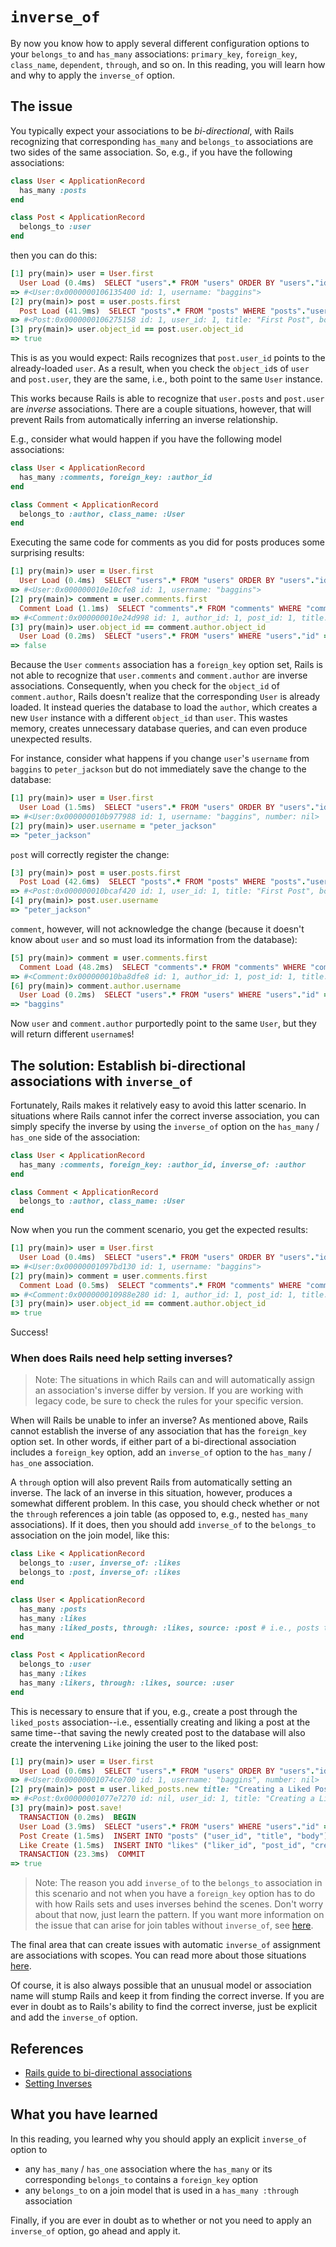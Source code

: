 # `inverse_of`

By now you know how to apply several different configuration options to your
`belongs_to` and `has_many` associations: `primary_key`, `foreign_key`,
`class_name`, `dependent`, `through`, and so on. In this reading, you will learn
how and why to apply the `inverse_of` option.

## The issue

You typically expect your associations to be _bi-directional_, with Rails
recognizing that corresponding `has_many` and `belongs_to` associations are two
sides of the same association. So, e.g., if you have the following associations:

```rb
class User < ApplicationRecord
  has_many :posts
end

class Post < ApplicationRecord
  belongs_to :user
end
```

then you can do this:

```rb
[1] pry(main)> user = User.first
  User Load (0.4ms)  SELECT "users".* FROM "users" ORDER BY "users"."id" ASC LIMIT $1  [["LIMIT", 1]]
=> #<User:0x0000000106135400 id: 1, username: "baggins">
[2] pry(main)> post = user.posts.first
  Post Load (41.9ms)  SELECT "posts".* FROM "posts" WHERE "posts"."user_id" = $1 ORDER BY "posts"."id" ASC LIMIT $2  [["user_id", 1], ["LIMIT", 1]]
=> #<Post:0x0000000106275158 id: 1, user_id: 1, title: "First Post", body: "Here it is.">
[3] pry(main)> user.object_id == post.user.object_id
=> true
```

This is as you would expect: Rails recognizes that `post.user_id` points to the
already-loaded `user`. As a result, when you check the `object_id`s of `user`
and `post.user`, they are the same, i.e., both point to the same `User`
instance.

This works because Rails is able to recognize that `user.posts` and `post.user`
are _inverse_ associations. There are a couple situations, however, that will
prevent Rails from automatically inferring an inverse relationship.

E.g., consider what would happen if you have the following model associations:

```rb
class User < ApplicationRecord
  has_many :comments, foreign_key: :author_id
end

class Comment < ApplicationRecord
  belongs_to :author, class_name: :User
end
```

Executing the same code for comments as you did for posts produces some
surprising results:

```rb
[1] pry(main)> user = User.first
  User Load (0.4ms)  SELECT "users".* FROM "users" ORDER BY "users"."id" ASC LIMIT $1  [["LIMIT", 1]]
=> #<User:0x000000010e10cfe8 id: 1, username: "baggins">
[2] pry(main)> comment = user.comments.first
  Comment Load (1.1ms)  SELECT "comments".* FROM "comments" WHERE "comments"."author_id" = $1 ORDER BY "comments"."id" ASC LIMIT $2  [["author_id", 1], ["LIMIT", 1]]
=> #<Comment:0x000000010e24d998 id: 1, author_id: 1, post_id: 1, title: "First Comment", body: "I'm actually commenting!">
[3] pry(main)> user.object_id == comment.author.object_id
  User Load (0.2ms)  SELECT "users".* FROM "users" WHERE "users"."id" = $1 LIMIT $2  [["id", 1], ["LIMIT", 1]]
=> false
```

Because the `User` `comments` association has a `foreign_key` option set, Rails
is not able to recognize that `user.comments` and `comment.author` are inverse
associations. Consequently, when you check for the `object_id` of
`comment.author`, Rails doesn't realize that the corresponding `User` is already
loaded. It instead queries the database to load the `author`, which creates a
new `User` instance with a different `object_id` than `user`. This wastes
memory, creates unnecessary database queries, and can even produce unexpected
results.

For instance, consider what happens if you change `user`'s `username` from
`baggins` to `peter_jackson` but do not immediately save the change to the
database:

```rb
[1] pry(main)> user = User.first
  User Load (1.5ms)  SELECT "users".* FROM "users" ORDER BY "users"."id" ASC LIMIT $1  [["LIMIT", 1]]
=> #<User:0x000000010b977988 id: 1, username: "baggins", number: nil>
[2] pry(main)> user.username = "peter_jackson"
=> "peter_jackson"
```

`post` will correctly register the change:

```rb
[3] pry(main)> post = user.posts.first
  Post Load (42.6ms)  SELECT "posts".* FROM "posts" WHERE "posts"."user_id" = $1 ORDER BY "posts"."id" ASC LIMIT $2  [["user_id", 1], ["LIMIT", 1]]
=> #<Post:0x000000010bcaf420 id: 1, user_id: 1, title: "First Post", body: "Here it is.">
[4] pry(main)> post.user.username
=> "peter_jackson"
```

`comment`, however, will not acknowledge the change (because it doesn't know
about `user` and so must load its information from the database):

```rb
[5] pry(main)> comment = user.comments.first
  Comment Load (48.2ms)  SELECT "comments".* FROM "comments" WHERE "comments"."author_id" = $1 ORDER BY "comments"."id" ASC LIMIT $2  [["author_id", 1], ["LIMIT", 1]]
=> #<Comment:0x000000010ba8dfe8 id: 1, author_id: 1, post_id: 1, title: "First Comment", body: "I'm actually commenting!">
[6] pry(main)> comment.author.username
  User Load (0.2ms)  SELECT "users".* FROM "users" WHERE "users"."id" = $1 LIMIT $2  [["id", 1], ["LIMIT", 1]]
=> "baggins"
```

Now `user` and `comment.author` purportedly point to the same `User`, but they
will return different `username`s!

## The solution: Establish bi-directional associations with `inverse_of`

Fortunately, Rails makes it relatively easy to avoid this latter scenario. In
situations where Rails cannot infer the correct inverse association, you can
simply specify the inverse by using the `inverse_of` option on the `has_many` /
`has_one` side of the association:

```rb
class User < ApplicationRecord
  has_many :comments, foreign_key: :author_id, inverse_of: :author
end

class Comment < ApplicationRecord
  belongs_to :author, class_name: :User
end
```

Now when you run the comment scenario, you get the expected results:

```rb
[1] pry(main)> user = User.first
  User Load (0.4ms)  SELECT "users".* FROM "users" ORDER BY "users"."id" ASC LIMIT $1  [["LIMIT", 1]]
=> #<User:0x00000001097bd130 id: 1, username: "baggins">
[2] pry(main)> comment = user.comments.first
  Comment Load (0.5ms)  SELECT "comments".* FROM "comments" WHERE "comments"."author_id" = $1 ORDER BY "comments"."id" ASC LIMIT $2  [["author_id", 2], ["LIMIT", 1]]
=> #<Comment:0x000000010988e280 id: 1, author_id: 1, post_id: 1, title: "First Comment", body: "I'm actually commenting!">
[3] pry(main)> user.object_id == comment.author.object_id
=> true
```

Success!

### When does Rails need help setting inverses?

> Note: The situations in which Rails can and will automatically assign an
> association's inverse differ by version. If you are working with legacy code,
> be sure to check the rules for your specific version.

When will Rails be unable to infer an inverse? As mentioned above, Rails cannot
establish the inverse of any association that has the `foreign_key` option set.
In other words, if either part of a bi-directional association includes a
`foreign_key` option, add an `inverse_of` option to the `has_many` / `has_one`
association.

A `through` option will also prevent Rails from automatically setting an
inverse. The lack of an inverse in this situation, however, produces a somewhat
different problem. In this case, you should check whether or not the `through`
references a join table (as opposed to, e.g., nested `has_many` associations).
If it does, then you should add `inverse_of` to the `belongs_to` association on
the join model, like this:

```rb
class Like < ApplicationRecord
  belongs_to :user, inverse_of: :likes
  belongs_to :post, inverse_of: :likes
end

class User < ApplicationRecord
  has_many :posts
  has_many :likes
  has_many :liked_posts, through: :likes, source: :post # i.e., posts that the user has liked
end

class Post < ApplicationRecord
  belongs_to :user
  has_many :likes
  has_many :likers, through: :likes, source: :user
end
```

This is necessary to ensure that if you, e.g., create a post through the
`liked_posts` association--i.e., essentially creating and liking a post at the
same time--that saving the newly created post to the database will also create
the intervening `Like` joining the user to the liked post:

```rb
[1] pry(main)> user = User.first
  User Load (0.6ms)  SELECT "users".* FROM "users" ORDER BY "users"."id" ASC LIMIT $1  [["LIMIT", 1]]
=> #<User:0x00000001074ce700 id: 1, username: "baggins", number: nil>
[2] pry(main)> post = user.liked_posts.new title: "Creating a Liked Post!", user: user
=> #<Post:0x00000001077e7270 id: nil, user_id: 1, title: "Creating a Liked Post!", body: nil>
[3] pry(main)> post.save!
  TRANSACTION (0.2ms)  BEGIN
  User Load (3.9ms)  SELECT "users".* FROM "users" WHERE "users"."id" = $1 LIMIT $2  [["id", 1], ["LIMIT", 1]]
  Post Create (1.5ms)  INSERT INTO "posts" ("user_id", "title", "body") VALUES ($1, $2, $3) RETURNING "id"  [["user_id", 1], ["title", "Creating a Liked Post!"], ["body", nil]]
  Like Create (1.5ms)  INSERT INTO "likes" ("liker_id", "post_id", "created_at", "updated_at") VALUES ($1, $2, $3, $4) RETURNING "id"  [["liker_id", 1], ["post_id", 4], ["created_at", "2022-07-18 16:07:39.820757"], ["updated_at", "2022-07-18 16:07:39.820757"]]
  TRANSACTION (23.3ms)  COMMIT
=> true
```

> Note: The reason you add `inverse_of` to the `belongs_to` association in this
> scenario and not when you have a `foreign_key` option has to do with how Rails
> sets and uses inverses behind the scenes. Don't worry about that now, just
> learn the pattern. If you want more information on the issue that can arise
> for join tables without `inverse_of`, see [here][Setting Inverses].

The final area that can create issues with automatic `inverse_of` assignment are
associations with scopes. You can read more about those situations
[here][bi-directional-guide].

Of course, it is also always possible that an unusual model or association name
will stump Rails and keep it from finding the correct inverse. If you are ever
in doubt as to Rails's ability to find the correct inverse, just be explicit and
add the `inverse_of` option.

## References

* [Rails guide to bi-directional associations][bi-directional-guide]
* [Setting Inverses]

## What you have learned

In this reading, you learned why you should apply an explicit `inverse_of`
option to

* any `has_many` / `has_one` association where the `has_many` or its
corresponding `belongs_to` contains a `foreign_key` option
* any `belongs_to` on a join model that is used in a `has_many :through`
  association

Finally, if you are ever in doubt as to whether or not you need to apply an
`inverse_of` option, go ahead and apply it.

[bi-directional-guide]: https://guides.rubyonrails.org/association_basics.html#bi-directional-associations
[Setting Inverses]: https://api.rubyonrails.org/classes/ActiveRecord/Associations/ClassMethods.html#module-ActiveRecord::Associations::ClassMethods-label-Setting+Inverses
